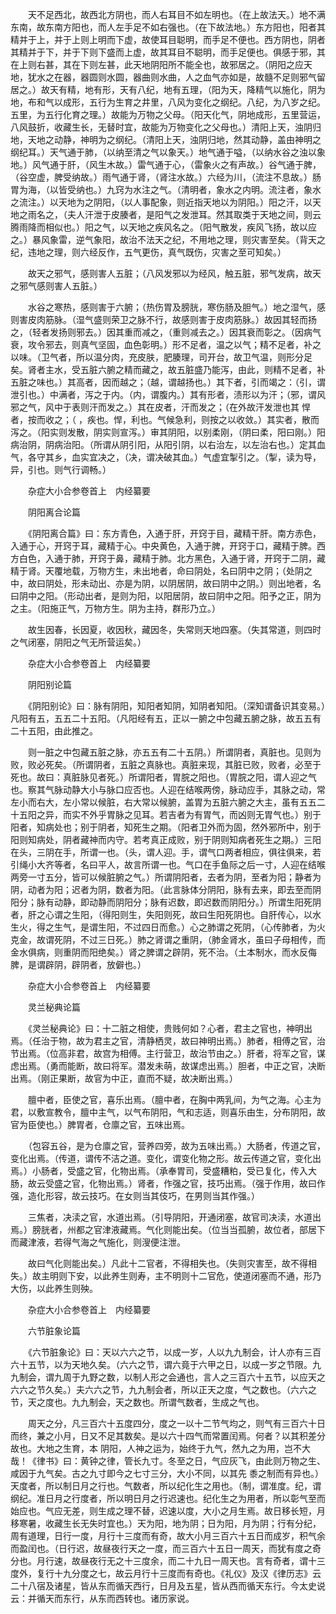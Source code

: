<!-- { "loadSidebar": true } -->
　　天不足西北，故西北方阴也，而人右耳目不如左明也。（在上故法天。）地不满东南，故东南方阳也，而人左手足不如右强也。（在下故法地。）东方阳也，阳者其精并于上，并于上则上明而下虚，故使耳目聪明，而手足不便也。西方阴也，阴者其精并于下，并于下则下盛而上虚，故其耳目不聪明，而手足便也。俱感于邪，其在上则右甚，其在下则左甚，此天地阴阳所不能全也，故邪居之。（阴阳之应天地，犹水之在器，器圆则水圆，器曲则水曲，人之血气亦如是，故髓不足则邪气留居之。）故天有精，地有形，天有八纪，地有五理，（阳为天，降精气以施化，阴为地，布和气以成形，五行为生育之井里，八风为变化之纲纪。八纪，为八岁之纪。五里，为五行化育之理。）故能为万物之父母。（阳天化气，阴地成形，五里营运，八风鼓折，收藏生长，无替时宜，故能为万物变化之父母也。）清阳上天，浊阴归地，天地之动静，神明为之纲纪。（清阳上天，浊阴归地，然其动静，盖由神明之纲纪耳。）天气通于肺，（以纳至清之气以象天。）地气通于嗌，（以纳水谷之浊以象地。）风气通于肝，（风生木故。）雷气通于心，（雷象火之有声故。）谷气通于脾，（谷空虚，脾受纳故。）雨气通于肾，（肾注水故。）六经为川，（流注不息故。）肠胃为海，（以皆受纳也。）九窍为水注之气。（清明者，象水之内明。流注者，象水之流注。）以天地为之阴阳，（以人事配象，则近指天地以为阴阳。）阳之汗，以天地之雨名之，（夫人汗泄于皮腠者，是阳气之发泄耳。然其取类于天地之间，则云腾雨降而相似也。）阳之气，以天地之疾风名之。（阳气散发，疾风飞扬，故以应之。）暴风象雷，逆气象阳，故治不法天之纪，不用地之理，则灾害至矣。（背天之纪，违地之理，则六经反作，五气更伤，真气既伤，灾害之至可知矣。）

　　故天之邪气，感则害人五脏；（八风发邪以为经风，触五脏，邪气发病，故天之邪气感则害人五脏。）

　　水谷之寒热，感则害于六腑；（热伤胃及膀胱，寒伤肠及胆气。）地之湿气，感则害皮肉筋脉。（湿气盛则荣卫之脉不行，故感则害于皮肉筋脉。）故因其轻而扬之，（轻者发扬则邪去。）因其重而减之，（重则减去之。）因其衰而彰之。（因病气衰，攻令邪去，则真气坚固，血色彰明。）形不足者，温之以气；精不足者，补之以味。（卫气者，所以温分肉，充皮肤，肥腠理，司开台，故卫气温，则形分足矣。肾者主水，受五脏六腑之精而藏之，故五脏盛乃能泻，由此，则精不足者，补五脏之味也。）其高者，因而越之；（越，谓越扬也。）其下者，引而竭之：（引，谓泄引也。）中满者，泻之于内。（内，谓腹内。）其有形者，渍形以为汗；（邪，谓风邪之气，风中于表则汗而发之。）其在皮者，汗而发之；（在外故汗发泄也其 悍者，按而收之；（ ，疾也。悍，利也。气候急利，则按之以收敛。）其实者，散而泻之。（阳实则发散，阴实则宣泻。）审其阴阳，以别柔刚，（阴曰柔，阳曰刚。）阳病治阴，阴病治阳。（所谓从阴引阳，从阳引阴，以右治左，以左治右也。）定其血气，各守其乡，血实宜决之，（决，谓决破其血。）气虚宜掣引之。（掣，读为导，异，引也。则气行调畅。）

　　杂症大小合参卷首上　内经纂要

　　阴阳离合论篇

　　《阴阳离合篇》曰：东方青色，入通于肝，开窍于目，藏精干肝。南方赤色，入通于心，开窍于耳，藏精于心。中央黄色，入通于脾，开窍于口，藏精于脾。西方白色，入通于肺，开窍于鼻，藏精于肺。北方黑色，入通于肾，开窍于二阴，藏精于肾。天覆地载，万物方生，未出地者，命曰阴处，名曰阴中之阴；（处阴之中，故曰阴处，形未动出、亦是为阴，以阴居阴，故曰阴中之阴。）则出地者，名曰阴中之阳。（形动出者，是则为阳，以阳居阴，故曰阴中之阳。阳予之正，阴为之主。（阳施正气，万物方生。阴为主持，群形乃立。）

　　故生因春，长因夏，收因秋，藏因冬，失常则天地四塞。（失其常道，则四时之气闭塞，阴阳之气无所营运矣。）

　　杂症大小合参卷首上　内经纂要

　　阴阳别论篇

　　《阴阳别论》曰：脉有阴阳，知阳者知阴，知阴者知阳。（深知谓备识其变易。）凡阳有五，五五二十五阳。（凡阳经有五，正以一腑之中包藏五腑之脉，故五五有二十五阳，由此推之。

　　则一脏之中包藏五脏之脉，亦五五有二十五阴。）所谓阴者，真脏也。见则为败，败必死矣。（所谓阴者，五脏之真脉也。真脏来现，其脏已败，败者，必至于死也。故曰：真脏脉见者死。）所谓阳者，胃脘之阳也。（胃脘之阳，谓人迎之气也。察其气脉动静大小与脉口应否也。人迎在结喉两傍，脉动应手，其脉之动，常左小而右大，左小常以候脏，右大常以候腑，盖胃为五脏六腑之大主，虽有五五二十五阳之异，而实不外乎胃脉之见耳。若吉者为有胃气，而凶则无胃气也。）别于阳者，知病处也；别于阴者，知死生之期。（阳者卫外而为固，然外邪所中，别于阳则知病处，阴者藏神而内守。若考真正成败，别于阴则知病者死生之期。）三阳在头，三阴在手，所谓一也。（头，谓人迎。手，谓气口两者相应，俱往俱来，若引绳小大齐等者，名曰平人，故言所谓一也。气口在手鱼际之后一寸，人迎在结喉两旁一寸五分，皆可以候脏腑之气。）所谓阴阳者，去者为阴，至者为阳；静者为阴，动者为阳；迟者为阴，数者为阳。（此言脉体分阴阳，脉有去来，即去至而阴阳分；脉有动静，即动静而阴阳分；脉有迟数，即迟数而阴阳分。）所谓生阳死阴者，肝之心谓之生阳，（得阳则生，失阳则死，故曰生阳死阴也。自肝传心，以水生火，得之生气，是谓生阳，不过四日而愈。）心之肺谓之死阴，（心传肺者，为火克金，故谓死阴，不过三日死。）肺之肾谓之重阴，（肺金肾水，虽曰子母相传，而金水俱病，则重阴而阳绝矣。）肾之脾谓之辟阴，死不治。（土本制水，而水反侮脾，是谓辟阴，辟阴者，放僻也。）

　　杂症大小合参卷首上　内经纂要

　　灵兰秘典论篇

　　《灵兰秘典论》曰：十二脏之相使，贵贱何如？心者，君主之官也，神明出焉。（任治于物，故为君主之官，清静栖灵，故曰神明出焉。）肺者，相傅之官，治节出焉。（位高非君，故宫为相傅。主行营卫，故治节由之。）肝者，将军之官，谋虑出焉。（勇而能断，故曰将军。潜发未萌，故谋虑出焉。）胆者，中正之官，决断出焉。（刚正果断，故官为中正，直而不疑，故决断出焉。）

　　膻中者，臣使之官，喜乐出焉。（膻中者，在胸中两乳间，为气之海。心主为君，以敷宣教令，膻中主气，以气布阴阳，气和志适，则喜乐由生，分布阴阳，故官为臣使也。）脾胃者，仓廪之官，五味出焉。

　　（包容五谷，是为仓廪之官，营养四旁，故为五味出焉。）大肠者，传道之官，变化出焉。（传道，谓传不洁之道。变化，谓变化物之形。故云传道之官，变化出焉。）小肠者，受盛之官，化物出焉。（承奉胃司，受盛糟粕，受已复化，传入大肠，故云受盛之官，化物出焉。）肾者，作强之官，技巧出焉。（强于作用，故曰作强，造化形容，故云技巧。在女则当其伎巧，在男则当其作强。）

　　三焦者，决渎之官，水道出焉。（引导阴阳，开通闭塞，故官司决渎，水道出焉。）膀胱者，州都之官津液藏焉。气化则能出矣。（位当当孤腑，故位者，部居下而藏津液，若得气海之气施化，则溲便注泄。

　　故曰气化则能出矣。）凡此十二官者，不得相失也。（失则灾害至，故不得相失。）故主明则下安，以此养生则寿，主不明则十二官危，使道闭塞而不通，形乃大伤，以此养生则殃。

　　杂症大小合参卷首上　内经纂要

　　六节脏象论篇

　　《六节脏象论》曰：天以六六之节，以成一岁，人以九九制会，计人亦有三百六十五节，以为天地久矣。（六六之节，谓六竟于六甲之日，以成一岁之节限。九九制会，谓九周于九野之数，以制人形之会通也，言人之三百六十五节，以应天之六六之节久矣。）夫六六之节，九九制会者，所以正天之度，气之数也。（六六之节，天之度也。九九制会，天之数也。所谓气数者，生成之气也。

　　周天之分，凡三百六十五度四分，度之一以十二节气均之，则气有三百六十日而终，兼之小月，日又不足其数矣。是以六十四气而常置闰焉。何者？以其积差分故也。大地之生育，本 阴阳，人神之运为，始终于九气，然九之为用，岂不大哉！《律书》曰：黄钟之律，管长九寸。冬至之日，气应灰飞，由此则万物之生、咸因于九气矣。古之九寸即今之七寸三分，大小不同，以其先 黍之制而有异也。）天度者，所以制日月之行也。气数者，所以纪化生之用也。（制，谓准度。纪，谓纲纪。准日月之行度者，所以明日月之行迟速也。纪化生之为用者，所以彰气至而始应也。气应无差，则生成之理不替，迟速以度，大小之月生焉。故日移长短，月移寒暑，收藏生长无失时宜也。）天为阳，地为阴；日为阳，月为阴；行有分纪，周有道理，日行一度，月行十三度而有奇，故大小月三百六十五日而成岁，积气余而盈闰也。（日行迟，故昼夜行天之一度，而三百六十五日一周天，而犹有度之奇分也。月行速，故昼夜行无之十三度余，而二十九日一周天也。言有奇者，谓十三度外，复行十九分度之七，故云月行十三度而有奇也。《礼仪》及汉《律历志》云二十八宿及诸星，皆从东而循天西行，日月及五星，皆从西而循天东行。今太史说云：并循天而东行，从东而西转也。诸历家说。

